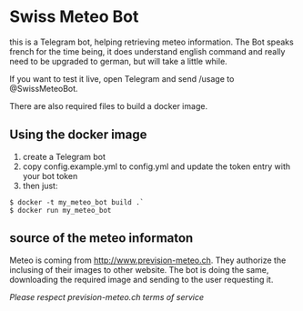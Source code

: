 
# Swiss Meteo Bot

this is a Telegram bot, helping retrieving meteo information. 
The Bot speaks french for the time being, it does understand english 
command and really need to be upgraded to german, but will take a little
while.

If you want to test it live, open Telegram and send /usage to @SwissMeteoBot.

There are also required files to build a docker image.


## Using the docker image

   1. create a Telegram bot
   2. copy config.example.yml to config.yml and update the token entry 
   with your bot token
   3. then just: 
   ```
   $ docker -t my_meteo_bot build .`
   $ docker run my_meteo_bot
   ```


## source of the meteo informaton

Meteo is coming from http://www.prevision-meteo.ch.
They authorize the inclusing of their images to other website. The bot is doing the same, downloading the required image and sending to the user requesting it.

*Please respect prevision-meteo.ch terms of service*